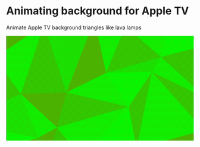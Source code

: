 # Animating background for Apple TV

Animate Apple TV background triangles like lava lamps

![](animation-example.gif)


